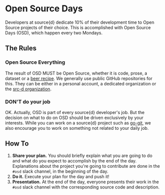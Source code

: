 
# Open Source Days

Developers at source{d} dedicate 10% of their development time to Open Source projects of their choice.
This is accomplished with Open Source Days (OSD), which happen every two Mondays.

## The Rules

### Open Source Everything

The result of OSD MUST be Open Source, whether it is code, prose, a dataset or a [beer recipe](https://github.com/src-d/homebrew). We generally use public GitHub repositories for this. They can be either in a personal account, a dedicated organization or the [src-d organization](https://github.com/src-d).

### DON'T do your job

OK. Actually, OSD is part of every source{d} developer's job. But the decision on what to do
on OSD should be driven exclusively by your interests. While you can work on a source{d} project such as
[go-git](https://github.com/src-d/go-git), we also encourage you to work on something not related
to your daily job.

## How To

1. **Share your plan.** You should briefly explain what you are going to do and what do you expect to accomplish by the end of the day. Explanations about the project you're going to contribute are done in the `#osd` slack channel, in the beginning of the day.
2. **Do it.** Execute your plan for the day and push it!
3. **Presentation.** At the end of the day, everyone presents their work in the `#osd` slack channel with the corresponding source code and description.
